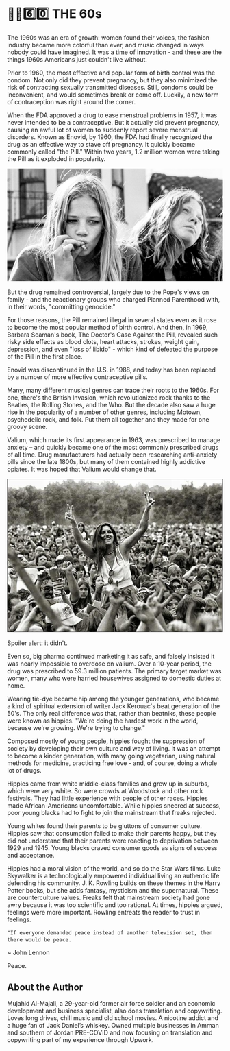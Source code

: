# ✊🏿6️⃣0️⃣ THE 60s

The 1960s was an era of growth: women found their voices, the fashion industry
became more colorful than ever, and music changed in ways nobody could have
imagined. It was a time of innovation - and these are the things 1960s Americans
just couldn't live without.

Prior to 1960, the most effective and popular form of birth control was the
condom. Not only did they prevent pregnancy, but they also minimized the risk of
contracting sexually transmitted diseases. Still, condoms could be inconvenient,
and would sometimes break or come off. Luckily, a new form of contraception was
right around the corner.

When the FDA approved a drug to ease menstrual problems in 1957, it was never
intended to be a contraceptive. But it actually did prevent pregnancy, causing
an awful lot of women to suddenly report severe menstrual disorders. Known as
Enovid, by 1960, the FDA had finally recognized the drug as an effective way to
stave off pregnancy. It quickly became commonly called "the Pill." Within two
years, 1.2 million women were taking the Pill as it exploded in popularity.

![women](_static/images/60s/image1.jpeg)

But the drug remained controversial, largely due to the Pope's views on family -
and the reactionary groups who charged Planned Parenthood with, in their words,
"committing genocide."

For those reasons, the Pill remained illegal in several states even as it rose
to become the most popular method of birth control. And then, in 1969, Barbara
Seaman's book, The Doctor's Case Against the Pill, revealed such risky side
effects as blood clots, heart attacks, strokes, weight gain, depression, and
even "loss of libido" - which kind of defeated the purpose of the Pill in the
first place.

Enovid was discontinued in the U.S. in 1988, and today has been replaced by a
number of more effective contraceptive pills.

Many, many different musical genres can trace their roots to the 1960s. For one,
there's the British Invasion, which revolutionized rock thanks to the Beatles,
the Rolling Stones, and the Who. But the decade also saw a huge rise in the
popularity of a number of other genres, including Motown, psychedelic rock, and
folk. Put them all together and they made for one groovy scene.

Valium, which made its first appearance in 1963, was prescribed to manage
anxiety – and quickly became one of the most commonly prescribed drugs of all
time. Drug manufacturers had actually been researching anti-anxiety pills since
the late 1800s, but many of them contained highly addictive opiates. It was
hoped that Valium would change that.

![people](_static/images/60s/image2.jpg)

Spoiler alert: it didn't.

Even so, big pharma continued marketing it as safe, and falsely insisted it was
nearly impossible to overdose on valium. Over a 10-year period, the drug was
prescribed to 59.3 million patients. The primary target market was women, many
who were harried housewives assigned to domestic duties at home.

Wearing tie-dye became hip among the younger generations, who became a kind of
spiritual extension of writer Jack Kerouac's beat generation of the 50's. The
only real difference was that, rather than beatniks, these people were known as
hippies. "We're doing the hardest work in the world, because we're growing.
We're trying to change."

Composed mostly of young people, hippies fought the suppression of society by
developing their own culture and way of living. It was an attempt to become a
kinder generation, with many going vegetarian, using natural methods for
medicine, practicing free love - and, of course, doing a whole lot of drugs.

Hippies came from white middle-class families and grew up in suburbs, which were
very white. So were crowds at Woodstock and other rock festivals. They had
little experience with people of other races. Hippies made African-Americans
uncomfortable. While hippies sneered at success, poor young blacks had to fight
to join the mainstream that freaks rejected.

Young whites found their parents to be gluttons of consumer culture. Hippies saw
that consumption failed to make their parents happy, but they did not understand
that their parents were reacting to deprivation between 1929 and 1945. Young
blacks craved consumer goods as signs of success and acceptance.

Hippies had a moral vision of the world, and so do the Star Wars films. Luke
Skywalker is a technologically empowered individual living an authentic life
defending his community. J. K. Rowling builds on these themes in the Harry
Potter books, but she adds fantasy, mysticism and the supernatural. These are
counterculture values. Freaks felt that mainstream society had gone awry because
it was too scientific and too rational. At times, hippies argued, feelings were
more important. Rowling entreats the reader to trust in feelings.

```
"If everyone demanded peace instead of another television set, then there would be peace.
```

~ John Lennon

Peace.

## About the Author

Mujahid Al-Majali, a 29-year-old former air force soldier and an economic
development and business specialist, also does translation and copywriting.
Loves long drives, chill music and old school movies. A nicotine addict and a
huge fan of Jack Daniel’s whiskey. Owned multiple businesses in Amman and
southern of Jordan PRE-COVID and now focusing on translation and copywriting
part of my experience through Upwork.
